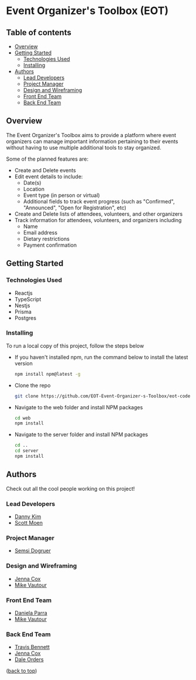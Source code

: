 # Event Organizer's Toolbox (EOT)

## Table of contents

* [Overview](#overview)
* [Getting Started](#getting-started)
  * [Technologies Used](#technologies-used)
  * [Installing](#installing)
* [Authors](#authors)
  * [Lead Developers](#lead-developers)
  * [Project Manager](#project-manager)
  * [Design and Wireframing](#design-and-wireframing)
  * [Front End Team](#front-end-team)
  * [Back End Team](#back-end-team)


## Overview
The Event Organizer's Toolbox aims to provide a platform where event organizers can manage important information pertaining to their events without having to use multiple additional tools to stay organized.

Some of the planned features are: 

* Create and Delete events
* Edit event details to include: 
    * Date(s)
    * Location
    * Event type (in person or virtual)
    * Additional fields to track event progress (such as "Confirmed", "Announced", "Open for Registration", etc)
* Create and Delete lists of attendees, volunteers, and other organizers
* Track information for attendees, volunteers, and organizers including
    * Name
    * Email address
    * Dietary restrictions
    * Payment confirmation

## Getting Started

### Technologies Used

* Reactjs
* TypeScript
* Nestjs
* Prisma
* Postgres

### Installing

To run a local copy of this project, follow the steps below

* If you haven't installed npm, run the command below to install the latest version
    ```sh
    npm install npm@latest -g
    ```
* Clone the repo
    ```sh
    git clone https://github.com/EOT-Event-Organizer-s-Toolbox/eot-codebase.git
    ```
* Navigate to the web folder and install NPM packages
    ```sh
    cd web
    npm install
    ```
* Navigate to the server folder and install NPM packages
    ```sh
    cd ..
    cd server
    npm install
    ```

## Authors

Check out all the cool people working on this project!

### Lead Developers
* [Danny Kim](https://github.com/0916dhkim) 
* [Scott Moen](https://github.com/skmoen)

### Project Manager
* [Semsi Dogruer](https://www.linkedin.com/in/semsi-dogruer/)

### Design and Wireframing
* [Jenna Cox](https://github.com/Jenna59)
* [Mike Vautour](https://github.com/igMike-V)

### Front End Team
* [Daniela Parra](https://github.com/parradaniela)
* [Mike Vautour](https://github.com/igMike-V)

### Back End Team
* [Travis Bennett](https://github.com/one2code)
* [Jenna Cox](https://github.com/Jenna59)
* [Dale Orders](https://github.com/DaleOrders)

<p align="left">(<a href="#readme-top">back to top</a>)</p>